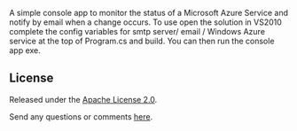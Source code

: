 A simple console app to monitor the status of a Microsoft Azure Service and notify by email when a change occurs.
To use open the solution in VS2010 complete the config variables for smtp server/ email / Windows Azure service at the top of Program.cs and build. You can then run the console app exe.

License
-------

Released under the [Apache License 2.0](http://www.apache.org/licenses/LICENSE-2.0.html).

Send any questions or comments [here](http://twitter.com/andybritcliffe).